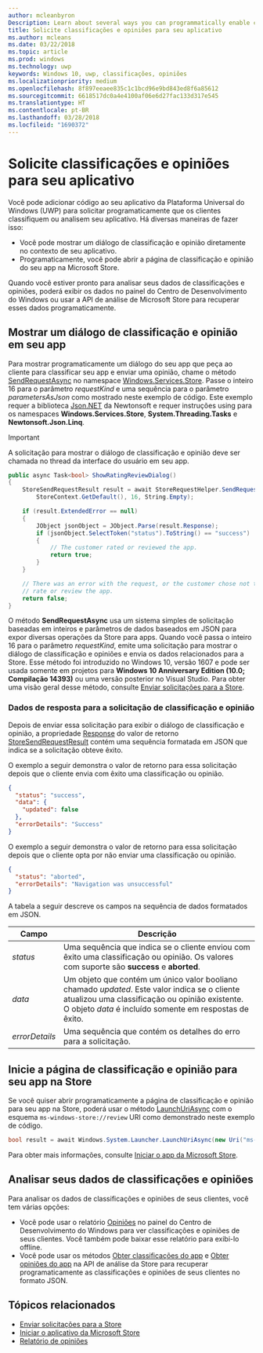 ```yaml
---
author: mcleanbyron
Description: Learn about several ways you can programmatically enable customers to rate and review your app.
title: Solicite classificações e opiniões para seu aplicativo
ms.author: mcleans
ms.date: 03/22/2018
ms.topic: article
ms.prod: windows
ms.technology: uwp
keywords: Windows 10, uwp, classificações, opiniões
ms.localizationpriority: medium
ms.openlocfilehash: 8f897eeaee835c1c1bcd96e9bd843ed8f6a85612
ms.sourcegitcommit: 6618517dc0a4e4100af06e6d27fac133d317e545
ms.translationtype: HT
ms.contentlocale: pt-BR
ms.lasthandoff: 03/28/2018
ms.locfileid: "1690372"
---
```

# <a name="request-ratings-and-reviews-for-your-app"></a>Solicite classificações e opiniões para seu aplicativo

Você pode adicionar código ao seu aplicativo da Plataforma Universal do Windows (UWP) para solicitar programaticamente que os clientes classifiquem ou analisem seu aplicativo. Há diversas maneiras de fazer isso:
* Você pode mostrar um diálogo de classificação e opinião diretamente no contexto de seu aplicativo.
* Programaticamente, você pode abrir a página de classificação e opinião do seu app na Microsoft Store.

Quando você estiver pronto para analisar seus dados de classificações e opiniões, poderá exibir os dados no painel do Centro de Desenvolvimento do Windows ou usar a API de análise de Microsoft Store para recuperar esses dados programaticamente.

## <a name="show-a-rating-and-review-dialog-in-your-app"></a>Mostrar um diálogo de classificação e opinião em seu app

Para mostrar programaticamente um diálogo do seu app que peça ao cliente para classificar seu app e enviar uma opinião, chame o método [SendRequestAsync](https://docs.microsoft.com/uwp/api/windows.services.store.storerequesthelper.sendrequestasync) no namespace [Windows.Services.Store](https://docs.microsoft.com/uwp/api/windows.services.store). Passe o inteiro 16 para o parâmetro *requestKind* e uma sequência para o parâmetro *parametersAsJson* como mostrado neste exemplo de código. Este exemplo requer a biblioteca [Json.NET](http://www.newtonsoft.com/json) da Newtonsoft e requer instruções using para os namespaces **Windows.Services.Store**, **System.Threading.Tasks** e **Newtonsoft.Json.Linq**.

> [!IMPORTANT]
> A solicitação para mostrar o diálogo de classificação e opinião deve ser chamada no thread da interface do usuário em seu app.

```csharp
public async Task<bool> ShowRatingReviewDialog()
{
    StoreSendRequestResult result = await StoreRequestHelper.SendRequestAsync(
        StoreContext.GetDefault(), 16, String.Empty);

    if (result.ExtendedError == null)
    {
        JObject jsonObject = JObject.Parse(result.Response);
        if (jsonObject.SelectToken("status").ToString() == "success")
        {
            // The customer rated or reviewed the app.
            return true;
        }
    }

    // There was an error with the request, or the customer chose not to
    // rate or review the app.
    return false;
}
```

O método **SendRequestAsync** usa um sistema simples de solicitação baseadas em inteiros e parâmetros de dados baseados em JSON para expor diversas operações da Store para apps. Quando você passa o inteiro 16 para o parâmetro *requestKind*, emite uma solicitação para mostrar o diálogo de classificação e opiniões e envia os dados relacionados para a Store. Esse método foi introduzido no Windows 10, versão 1607 e pode ser usada somente em projetos para **Windows 10 Anniversary Edition (10.0; Compilação 14393)** ou uma versão posterior no Visual Studio. Para obter uma visão geral desse método, consulte [Enviar solicitações para a Store](send-requests-to-the-store.md).

### <a name="response-data-for-the-rating-and-review-request"></a>Dados de resposta para a solicitação de classificação e opinião

Depois de enviar essa solicitação para exibir o diálogo de classificação e opinião, a propriedade [Response](https://docs.microsoft.com/uwp/api/windows.services.store.storesendrequestresult.Response) do valor de retorno [StoreSendRequestResult](https://docs.microsoft.com/uwp/api/windows.services.store.storesendrequestresult) contém uma sequência formatada em JSON que indica se a solicitação obteve êxito.

O exemplo a seguir demonstra o valor de retorno para essa solicitação depois que o cliente envia com êxito uma classificação ou opinião.

```json
{ 
  "status": "success", 
  "data": {
    "updated": false
  },
  "errorDetails": "Success"
}
```

O exemplo a seguir demonstra o valor de retorno para essa solicitação depois que o cliente opta por não enviar uma classificação ou opinião.

```json
{ 
  "status": "aborted", 
  "errorDetails": "Navigation was unsuccessful"
}
```

A tabela a seguir descreve os campos na sequência de dados formatados em JSON.

|  Campo  |  Descrição  |
|----------------------|---------------|
|  *status*                   |  Uma sequência que indica se o cliente enviou com êxito uma classificação ou opinião. Os valores com suporte são **success** e **aborted**.   |
|  *data*                   |  Um objeto que contém um único valor booliano chamado *updated*. Este valor indica se o cliente atualizou uma classificação ou opinião existente. O objeto *data* é incluído somente em respostas de êxito.   |
|  *errorDetails*                   |  Uma sequência que contém os detalhes do erro para a solicitação. |

## <a name="launch-the-rating-and-review-page-for-your-app-in-the-store"></a>Inicie a página de classificação e opinião para seu app na Store

Se você quiser abrir programaticamente a página de classificação e opinião para seu app na Store, poderá usar o método [LaunchUriAsync](https://docs.microsoft.com/uwp/api/windows.system.launcher.launchuriasync) com o esquema ```ms-windows-store://review``` URI como demonstrado neste exemplo de código.

```csharp
bool result = await Windows.System.Launcher.LaunchUriAsync(new Uri("ms-windows-store://review/?ProductId=9WZDNCRFHVJL"));
```

Para obter mais informações, consulte [Iniciar o app da Microsoft Store](../launch-resume/launch-store-app.md).

## <a name="analyze-your-ratings-and-reviews-data"></a>Analisar seus dados de classificações e opiniões

Para analisar os dados de classificações e opiniões de seus clientes, você tem várias opções:
* Você pode usar o relatório [Opiniões](../publish/reviews-report.md) no painel do Centro de Desenvolvimento do Windows para ver classificações e opiniões de seus clientes. Você também pode baixar esse relatório para exibi-lo offline.
* Você pode usar os métodos [Obter classificações do app](get-app-ratings.md) e [Obter opiniões do app](get-app-reviews.md) na API de análise da Store para recuperar programaticamente as classificações e opiniões de seus clientes no formato JSON.

## <a name="related-topics"></a>Tópicos relacionados

* [Enviar solicitações para a Store](send-requests-to-the-store.md)
* [Iniciar o aplicativo da Microsoft Store](../launch-resume/launch-store-app.md)
* [Relatório de opiniões](../publish/reviews-report.md)
